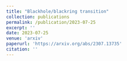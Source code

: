```yaml
---
title: "Blackhole/blackring transition"
collection: publications
permalink: /publication/2023-07-25
excerpt: ''
date: 2023-07-25
venue: 'arxiv'
paperurl: 'https://arxiv.org/abs/2307.13735'
citation: ''
---
```

